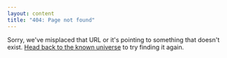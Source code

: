 ```yaml
---
layout: content
title: "404: Page not found"
---
```


Sorry, we've misplaced that URL or it's pointing to something that doesn't exist. <a href="{{ site.baseurl }}/">Head back to the known universe</a> to try finding it again.

